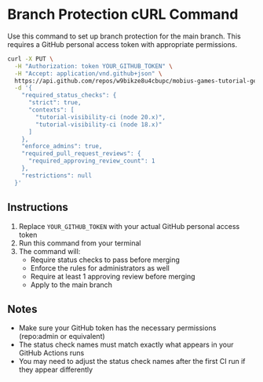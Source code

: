 # Branch Protection cURL Command

Use this command to set up branch protection for the main branch. This requires a GitHub personal access token with appropriate permissions.

```bash
curl -X PUT \
  -H "Authorization: token YOUR_GITHUB_TOKEN" \
  -H "Accept: application/vnd.github+json" \
  https://api.github.com/repos/w9bikze8u4cbupc/mobius-games-tutorial-generator/branches/main/protection \
  -d '{
    "required_status_checks": {
      "strict": true,
      "contexts": [
        "tutorial-visibility-ci (node 20.x)",
        "tutorial-visibility-ci (node 18.x)"
      ]
    },
    "enforce_admins": true,
    "required_pull_request_reviews": {
      "required_approving_review_count": 1
    },
    "restrictions": null
  }'
```

## Instructions

1. Replace `YOUR_GITHUB_TOKEN` with your actual GitHub personal access token
2. Run this command from your terminal
3. The command will:
   - Require status checks to pass before merging
   - Enforce the rules for administrators as well
   - Require at least 1 approving review before merging
   - Apply to the main branch

## Notes

- Make sure your GitHub token has the necessary permissions (repo:admin or equivalent)
- The status check names must match exactly what appears in your GitHub Actions runs
- You may need to adjust the status check names after the first CI run if they appear differently
